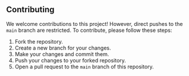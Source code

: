 ## Contributing
We welcome contributions to this project! However, direct pushes to the `main` branch are restricted. To contribute, please follow these steps:

1. Fork the repository.
2. Create a new branch for your changes.
3. Make your changes and commit them.
4. Push your changes to your forked repository.
5. Open a pull request to the `main` branch of this repository.

